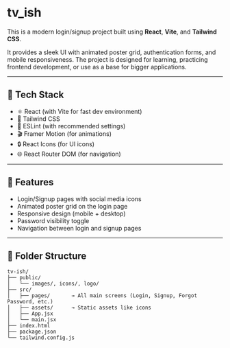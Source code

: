 # tv_ish

This is a modern login/signup project built using **React**, **Vite**, and **Tailwind CSS**.

It provides a sleek UI with animated poster grid, authentication forms, and mobile responsiveness. The project is designed for learning, practicing frontend development, or use as a base for bigger applications.

---

## 🔧 Tech Stack

- ⚛️ React (with Vite for fast dev environment)
- 🎨 Tailwind CSS
- 🧠 ESLint (with recommended settings)
- 🎬 Framer Motion (for animations)
- 🔒 React Icons (for UI icons)
- 🌐 React Router DOM (for navigation)

---

## 🚀 Features

- Login/Signup pages with social media icons
- Animated poster grid on the login page
- Responsive design (mobile + desktop)
- Password visibility toggle
- Navigation between login and signup pages

---

## 📁 Folder Structure

```plaintext
tv-ish/
├── public/
│   └── images/, icons/, logo/
├── src/
│   ├── pages/       → All main screens (Login, Signup, Forgot Password, etc.)
│   ├── assets/      → Static assets like icons
│   ├── App.jsx
│   └── main.jsx
├── index.html
├── package.json
└── tailwind.config.js
